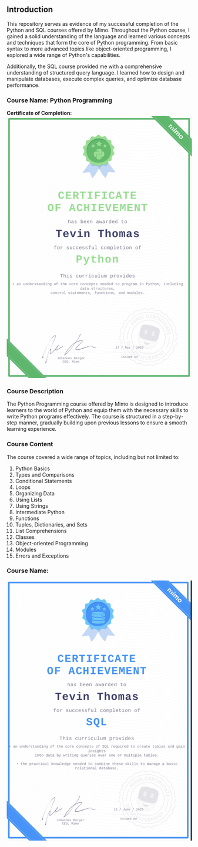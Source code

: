 ## Introduction

This repository serves as evidence of my successful completion of the Python and SQL courses offered by Mimo. Throughout the Python course, I gained a solid understanding of the language and learned various concepts and techniques that form the core of Python programming. From basic syntax to more advanced topics like object-oriented programming, I explored a wide range of Python's capabilities.

Additionally, the SQL course provided me with a comprehensive understanding of structured query language. I learned how to design and manipulate databases, execute complex queries, and optimize database performance. 


### Course Name: Python Programming

<b>Certificate of Completion:</b>
<img src="79D86626-5D14-49B9-A626-FACF82941BA5.jpeg">


### Course Description

The Python Programming course offered by Mimo is designed to introduce learners to the world of Python and equip them with the necessary skills to write Python programs effectively. The course is structured in a step-by-step manner, gradually building upon previous lessons to ensure a smooth learning experience.

### Course Content

The course covered a wide range of topics, including but not limited to:

1. Python Basics
2. Types and Comparisons
3. Conditional Statements
4. Loops
5. Organizing Data
6. Using Lists
7. Using Strings
8. Intermediate Python
9. Functions
10. Tuples, Dictionaries, and Sets
11. List Comprehensions
12. Classes
13. Object-oriented Programming
14. Modules
15. Errors and Exceptions

### Course Name:

<img src="1A0D3F1B-0A0C-40EE-A1B3-F8056DCABA71.jpeg">
